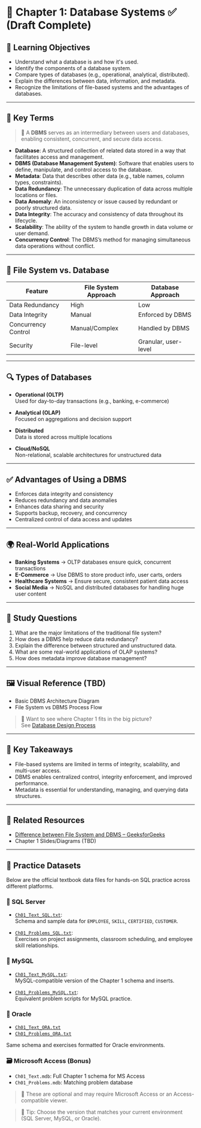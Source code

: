 # 📘 Chapter 1: Database Systems ✅ (Draft Complete)

## 🎯 Learning Objectives

- Understand what a database is and how it's used.
- Identify the components of a database system.
- Compare types of databases (e.g., operational, analytical, distributed).
- Explain the differences between data, information, and metadata.
- Recognize the limitations of file-based systems and the advantages of databases.

---

## 🧾 Key Terms

> 🧠 A **DBMS** serves as an intermediary between users and databases, enabling consistent, concurrent, and secure data access.

- **Database**: A structured collection of related data stored in a way that facilitates access and management.
- **DBMS (Database Management System)**: Software that enables users to define, manipulate, and control access to the database.
- **Metadata**: Data that describes other data (e.g., table names, column types, constraints).
- **Data Redundancy**: The unnecessary duplication of data across multiple locations or files.
- **Data Anomaly**: An inconsistency or issue caused by redundant or poorly structured data.
- **Data Integrity**: The accuracy and consistency of data throughout its lifecycle.
- **Scalability**: The ability of the system to handle growth in data volume or user demand.
- **Concurrency Control**: The DBMS’s method for managing simultaneous data operations without conflict.

---

## 🏢 File System vs. Database

| Feature              | File System Approach      | Database Approach              |
|----------------------|---------------------------|-------------------------------|
| Data Redundancy      | High                      | Low                           |
| Data Integrity       | Manual                    | Enforced by DBMS              |
| Concurrency Control  | Manual/Complex            | Handled by DBMS               |
| Security             | File-level                | Granular, user-level          |

---

## 🔍 Types of Databases

- **Operational (OLTP)**  
  Used for day-to-day transactions (e.g., banking, e-commerce)

- **Analytical (OLAP)**  
  Focused on aggregations and decision support

- **Distributed**  
  Data is stored across multiple locations

- **Cloud/NoSQL**  
  Non-relational, scalable architectures for unstructured data

---

## ✅ Advantages of Using a DBMS

- Enforces data integrity and consistency
- Reduces redundancy and data anomalies
- Enhances data sharing and security
- Supports backup, recovery, and concurrency
- Centralized control of data access and updates

---

## 🌍 Real-World Applications

- **Banking Systems** → OLTP databases ensure quick, concurrent transactions
- **E-Commerce** → Use DBMS to store product info, user carts, orders
- **Healthcare Systems** → Ensure secure, consistent patient data access
- **Social Media** → NoSQL and distributed databases for handling huge user content

---

## 🧠 Study Questions

1. What are the major limitations of the traditional file system?
2. How does a DBMS help reduce data redundancy?
3. Explain the difference between structured and unstructured data.
4. What are some real-world applications of OLAP systems?
5. How does metadata improve database management?

---

## 🖼️ Visual Reference (TBD)

- Basic DBMS Architecture Diagram
- File System vs DBMS Process Flow

> 🔄 Want to see where Chapter 1 fits in the big picture?  
See [Database Design Process](../../notes/database-design-stages.md)

---

## 📌 Key Takeaways

- File-based systems are limited in terms of integrity, scalability, and multi-user access.
- DBMS enables centralized control, integrity enforcement, and improved performance.
- Metadata is essential for understanding, managing, and querying data structures.

---

## 🔗 Related Resources

- [Difference between File System and DBMS – GeeksforGeeks](https://www.geeksforgeeks.org/difference-between-file-system-and-dbms/)
- Chapter 1 Slides/Diagrams (TBD)

---

## 🧪 Practice Datasets

Below are the official textbook data files for hands-on SQL practice across different platforms.

### 💽 SQL Server

- [`Ch01_Text_SQL.txt`](./sql/sqlserver/Ch01_Text_SQL.txt):  
  Schema and sample data for `EMPLOYEE`, `SKILL`, `CERTIFIED`, `CUSTOMER`.

- [`Ch01_Problems_SQL.txt`](./sql/sqlserver/Ch01_Problems_SQL.txt):  
  Exercises on project assignments, classroom scheduling, and employee skill relationships.

### 🐬 MySQL

- [`Ch01_Text_MySQL.txt`](./sql/mysql/Ch01_Text_MySQL.txt):  
  MySQL-compatible version of the Chapter 1 schema and inserts.

- [`Ch01_Problems_MySQL.txt`](./sql/mysql/Ch01_Problems_MySQL.txt):  
  Equivalent problem scripts for MySQL practice.

### 🍊 Oracle

- [`Ch01_Text_ORA.txt`](./sql/oracle/Ch01_Text_ORA.txt)  
- [`Ch01_Problems_ORA.txt`](./sql/oracle/Ch01_Problems_ORA.txt)  

Same schema and exercises formatted for Oracle environments.

### 🗃️ Microsoft Access (Bonus)

- `Ch01_Text.mdb`: Full Chapter 1 schema for MS Access
- `Ch01_Problems.mdb`: Matching problem database

> 📎 These are optional and may require Microsoft Access or an Access-compatible viewer.

> 📌 Tip: Choose the version that matches your current environment (SQL Server, MySQL, or Oracle).
